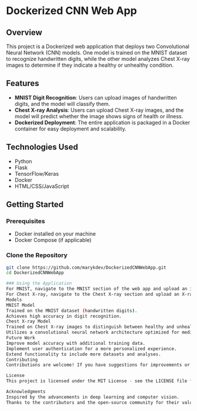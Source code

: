 # Dockerized CNN Web App

## Overview
This project is a Dockerized web application that deploys two Convolutional Neural Network (CNN) models. One model is trained on the MNIST dataset to recognize handwritten digits,
while the other model analyzes Chest X-ray images to determine if they indicate a healthy or unhealthy condition.

## Features
- **MNIST Digit Recognition**: Users can upload images of handwritten digits, and the model will classify them.
- **Chest X-ray Analysis**: Users can upload Chest X-ray images, and the model will predict whether the image shows signs of health or illness.
- **Dockerized Deployment**: The entire application is packaged in a Docker container for easy deployment and scalability.

## Technologies Used
- Python
- Flask
- TensorFlow/Keras
- Docker
- HTML/CSS/JavaScript

## Getting Started

### Prerequisites
- Docker installed on your machine
- Docker Compose (if applicable)

### Clone the Repository
```bash
git clone https://github.com/marykdev/DockerizedCNNWebApp.git
cd DockerizedCNNWebApp

### Using the Application
For MNIST, navigate to the MNIST section of the web app and upload an image of a handwritten digit.
For Chest X-ray, navigate to the Chest X-ray section and upload an X-ray image for analysis.
Models
MNIST Model
Trained on the MNIST dataset (handwritten digits).
Achieves high accuracy in digit recognition.
Chest X-ray Model
Trained on Chest X-ray images to distinguish between healthy and unhealthy conditions.
Utilizes a convolutional neural network architecture optimized for medical image analysis.
Future Work
Improve model accuracy with additional training data.
Implement user authentication for a more personalized experience.
Extend functionality to include more datasets and analyses.
Contributing
Contributions are welcome! If you have suggestions for improvements or features, feel free to open an issue or submit a pull request.

License
This project is licensed under the MIT License - see the LICENSE file for details.

Acknowledgments
Inspired by the advancements in deep learning and computer vision.
Thanks to the contributors and the open-source community for their valuable resources.
